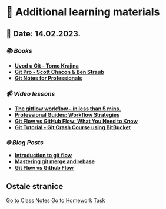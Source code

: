 # 📖 **Additional learning materials**
## 📅 **Date: 14.02.2023.**

### ***📚 Books***
- [**Uvod u Git - Tomo Krajina**](/resources/books/github_knjiga_tomo_krajina.pdf) 
- [**Git Pro - Scott Chacon & Ben Straub**](https://git-scm.com/book/en/v2)
- [**Git Notes for Professionals**](/resources//books/git-notes-for-professionals.pdf)
### ***📹 Video lessons***
* [**The gitflow workflow - in less than 5 mins.**](https://www.youtube.com/watch?v=1SXpE08hvGs&ab_channel=Devchild)
* [**Professional Guides: Workflow Strategies**](https://www.youtube.com/watch?v=aJnFGMclhU8&ab_channel=GitHubTraining%26Guides)
* [**Git Flow vs GitHub Flow: What You Need to Know**](https://www.youtube.com/watch?v=hG_P6IRAjNQ&ab_channel=AlexHyett)
* [**Git Tutorial - Git Crash Course using BitBucket**](https://www.youtube.com/watch?v=1tC6Z57AOkY&t=984s&ab_channel=AHTCloud)

### ***🌐 Blog Posts***
* [**Introduction to git flow**](https://blog.knoldus.com/introduction-to-git-flow/)<br/>
* [**Mastering git merge and rebase**](https://towardsdatascience.com/mastering-git-merge-and-rebase-f2a7c5c348a9)<br/>
* [**Git Flow vs Github Flow**](https://www.geeksforgeeks.org/git-flow-vs-github-flow/)  

## **Ostale stranice**

[Go to Class Notes](/devops-mentorship-program/02-february/week-1-140223/00-class-notes.md)
[Go to Homework Task](/devops-mentorship-program/02-february/week-1-140223/01-homework.md)

